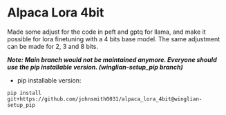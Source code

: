 # Alpaca Lora 4bit
Made some adjust for the code in peft and gptq for llama, and make it possible for lora finetuning with a 4 bits base model. The same adjustment can be made for 2, 3 and 8 bits.

___Note: Main branch would not be maintained anymore. Everyone should use the pip installable version. (winglian-setup_pip branch)___

* pip installable version:
```
pip install git+https://github.com/johnsmith0031/alpaca_lora_4bit@winglian-setup_pip
```
